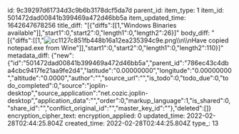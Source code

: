 id: 9c39297d61734d3c9b6b3178dcf5da7d
parent_id: 
item_type: 1
item_id: 501472dad00841b399469a472d46bb5a
item_updated_time: 1642647678256
title_diff: "[{\"diffs\":[[1,\"Windows Binaries available\"]],\"start1\":0,\"start2\":0,\"length1\":0,\"length2\":26}]"
body_diff: "[{\"diffs\":[[1,\"![cc1127c851fb448b16a12ea235394c9e.png](:/c84cee59605e4cb092bfee26c1b3f315)\\\n\\\nHave copied notepad.exe from Wine\"]],\"start1\":0,\"start2\":0,\"length1\":0,\"length2\":110}]"
metadata_diff: {"new":{"id":"501472dad00841b399469a472d46bb5a","parent_id":"786ec43c4dba4cbc9417fe21aa9fe2d4","latitude":"0.00000000","longitude":"0.00000000","altitude":"0.0000","author":"","source_url":"","is_todo":0,"todo_due":0,"todo_completed":0,"source":"joplin-desktop","source_application":"net.cozic.joplin-desktop","application_data":"","order":0,"markup_language":1,"is_shared":0,"share_id":"","conflict_original_id":"","master_key_id":""},"deleted":[]}
encryption_cipher_text: 
encryption_applied: 0
updated_time: 2022-02-28T02:44:25.804Z
created_time: 2022-02-28T02:44:25.804Z
type_: 13